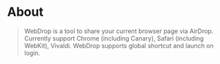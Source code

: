 # About
> WebDrop is a tool to share your current browser page via AirDrop. Currently support Chrome (including Canary), Safari (including WebKit), Vivaldi. WebDrop supports global shortcut and launch on login.
